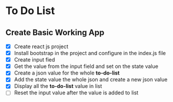 # To Do List

## Create Basic Working App

- [x] Create react js project
- [x] Install bootstrap in the project and configure in the index.js file
- [x] Create input fied
- [x] Get the value from the input field and set on the state value
- [x] Create a json value for the whole **to-do-list**
- [x] Add the state value the whole json and create a new json value
- [x] Display all the **to-do-list** value in list
- [ ] Reset the input value after the value is added to list
